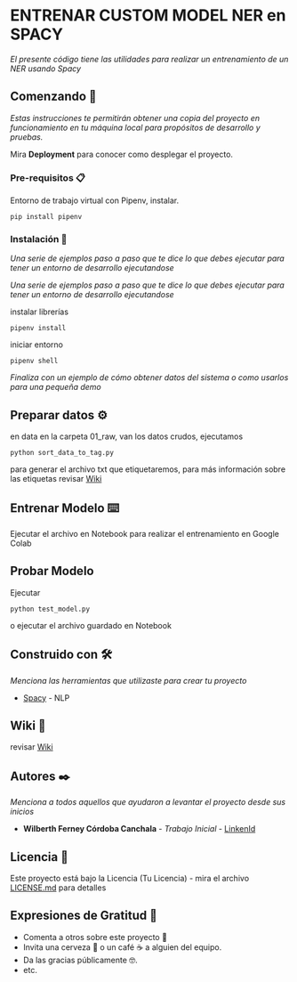 # ENTRENAR CUSTOM MODEL NER en SPACY

_El presente código tiene las utilidades para realizar un entrenamiento de un NER usando Spacy_

## Comenzando 🚀

_Estas instrucciones te permitirán obtener una copia del proyecto en funcionamiento en tu máquina local para propósitos de desarrollo y pruebas._

Mira **Deployment** para conocer como desplegar el proyecto.

### Pre-requisitos 📋

Entorno de trabajo virtual con Pipenv, instalar.

```
pip install pipenv
```

### Instalación 🔧

_Una serie de ejemplos paso a paso que te dice lo que debes ejecutar para tener un entorno de desarrollo ejecutandose_

_Una serie de ejemplos paso a paso que te dice lo que debes ejecutar para tener un entorno de desarrollo ejecutandose_

instalar librerías

```
pipenv install
```

iniciar entorno

```
pipenv shell
```

_Finaliza con un ejemplo de cómo obtener datos del sistema o como usarlos para una pequeña demo_

## Preparar datos ⚙️

en data en la carpeta 01_raw, van los datos crudos, ejecutamos

```
python sort_data_to_tag.py
```

para generar el archivo txt que etiquetaremos, para más información sobre las
etiquetas
revisar [Wiki](https://fecork.notion.site/Entrenar-un-Custom-NER-Model-con-Spacy-b0380909219641a58fdb79cade31ea75)

## Entrenar Modelo ⌨️

Ejecutar el archivo en Notebook para realizar el entrenamiento en Google Colab

## Probar Modelo

Ejecutar

    python test_model.py

o ejecutar el archivo guardado en Notebook

## Construido con 🛠️

_Menciona las herramientas que utilizaste para crear tu proyecto_

- [Spacy](https://spacy.io/usage/spacy-101) - NLP

## Wiki 📖

revisar [Wiki](https://fecork.notion.site/Entrenar-un-Custom-NER-Model-con-Spacy-b0380909219641a58fdb79cade31ea75)

## Autores ✒️

_Menciona a todos aquellos que ayudaron a levantar el proyecto desde sus inicios_

- **Wilberth Ferney Córdoba Canchala** - _Trabajo Inicial_ - [LinkenId](https://github.com/villanuevand)

## Licencia 📄

Este proyecto está bajo la Licencia (Tu Licencia) - mira el archivo [LICENSE.md](LICENSE.md) para detalles

## Expresiones de Gratitud 🎁

- Comenta a otros sobre este proyecto 📢
- Invita una cerveza 🍺 o un café ☕ a alguien del equipo.
- Da las gracias públicamente 🤓.
- etc.
